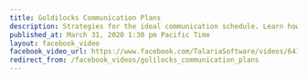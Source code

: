 ```yaml
---
title: Goldilocks Communication Plans
description: Strategies for the ideal communication schedule. Learn how to avoid having too many meetings or too few.
published_at: March 31, 2020 1:30 pm Pacific Time
layout: facebook_video
facebook_video_url: https://www.facebook.com/TalariaSoftware/videos/641025626741560/
redirect_from: /facebook_videos/golilocks_communication_plans
---
```

